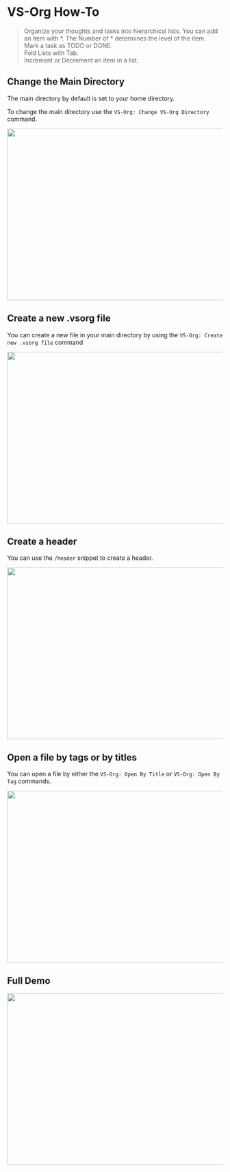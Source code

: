 # VS-Org How-To

> Organize your thoughts and tasks into hierarchical lists. You can add an item with \*. The Number of \* determines the level of the item.</br>
> Mark a task as TODO or DONE.</br>
> Fold Lists with Tab.</br>
> Increment or Decrement an item in a list.</br>

## Change the Main Directory

The main directory by default is set to your home directory.

To change the main directory use the `VS-Org: Change VS-Org Directory` command.

<img src="https://github.com/robaboyd/vs-org/blob/master/Images/changeDir.gif?raw=true" width="700" height="400" />

## Create a new .vsorg file

You can create a new file in your main directory by using the `VS-Org: Create new .vsorg file` command

<img src="https://github.com/robaboyd/vs-org/blob/master/Images/newFile.gif?raw=true" width="700" height="400" />

## Create a header

You can use the `/header` snippet to create a header.

<img src="https://github.com/robaboyd/vs-org/blob/master/Images/headerSnippet.gif?raw=true" width="700" height="400" />

## Open a file by tags or by titles

You can open a file by either the `VS-Org: Open By Title` or `VS-Org: Open By Tag` commands.

<img src="https://github.com/robaboyd/vs-org/blob/master/Images/openCommands.gif?raw=true" width="700" height="400" />

## Full Demo

<img src="https://github.com/robaboyd/vs-org/blob/master/Images/fullDemo.gif?raw=true" width="700" height="400" />
